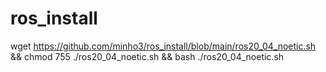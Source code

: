 # ros_install

wget https://github.com/minho3/ros_install/blob/main/ros20_04_noetic.sh && chmod 755 ./ros20_04_noetic.sh && bash ./ros20_04_noetic.sh
